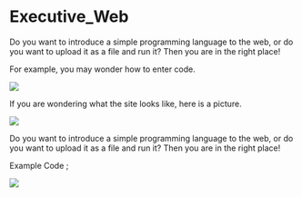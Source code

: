 # Executive_Web
<p>Do you want to introduce a simple programming language to the web, or do you want to upload it as a file and run it? Then you are in the right place!</p>
<p>For example, you may wonder how to enter code.</p>
<img src=https://github.com/917Cebrail/Executive_Web/assets/172420592/4e017607-a29d-42f8-9c87-fe73efc500b7>
<p>If you are wondering what the site looks like, here is a picture.</p>
<img src=https://github.com/917Cebrail/Executive_Web/assets/172420592/845a8acc-2753-47d8-b14a-2983c13de996>
<p>Do you want to introduce a simple programming language to the web, or do you want to upload it as a file and run it? Then you are in the right place!</p>
<p>Example Code ;</p>
<img src=https://github.com/917Cebrail/Executive_Web/assets/172420592/46ec70d1-e859-45a4-9d3b-ff9bf46abe2d>

